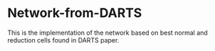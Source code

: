 # Network-from-DARTS
This is the implementation of the network based on best normal and reduction cells found in DARTS paper.  
